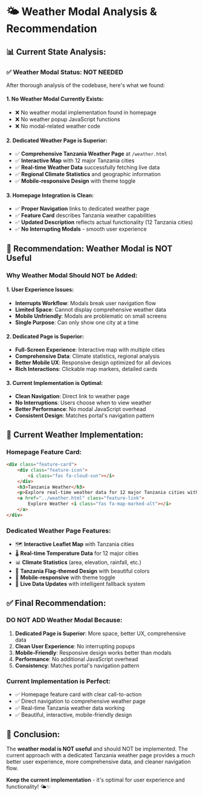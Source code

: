 # 🌤️ Weather Modal Analysis & Recommendation

## 📊 **Current State Analysis:**

### ✅ **Weather Modal Status: NOT NEEDED**

After thorough analysis of the codebase, here's what we found:

#### **1. No Weather Modal Currently Exists:**
- ❌ No weather modal implementation found in homepage
- ❌ No weather popup JavaScript functions
- ❌ No modal-related weather code

#### **2. Dedicated Weather Page is Superior:**
- ✅ **Comprehensive Tanzania Weather Page** at `/weather.html`
- ✅ **Interactive Map** with 12 major Tanzania cities
- ✅ **Real-time Weather Data** successfully fetching live data
- ✅ **Regional Climate Statistics** and geographic information
- ✅ **Mobile-responsive Design** with theme toggle

#### **3. Homepage Integration is Clean:**
- ✅ **Proper Navigation** links to dedicated weather page
- ✅ **Feature Card** describes Tanzania weather capabilities
- ✅ **Updated Description** reflects actual functionality (12 Tanzania cities)
- ✅ **No Interrupting Modals** - smooth user experience

## 🎯 **Recommendation: Weather Modal is NOT Useful**

### **Why Weather Modal Should NOT be Added:**

#### **1. User Experience Issues:**
- **Interrupts Workflow**: Modals break user navigation flow
- **Limited Space**: Cannot display comprehensive weather data
- **Mobile Unfriendly**: Modals are problematic on small screens
- **Single Purpose**: Can only show one city at a time

#### **2. Dedicated Page is Superior:**
- **Full-Screen Experience**: Interactive map with multiple cities
- **Comprehensive Data**: Climate statistics, regional analysis
- **Better Mobile UX**: Responsive design optimized for all devices
- **Rich Interactions**: Clickable map markers, detailed cards

#### **3. Current Implementation is Optimal:**
- **Clean Navigation**: Direct link to weather page
- **No Interruptions**: Users choose when to view weather
- **Better Performance**: No modal JavaScript overhead
- **Consistent Design**: Matches portal's navigation pattern

## 🌟 **Current Weather Implementation:**

### **Homepage Feature Card:**
```html
<div class="feature-card">
    <div class="feature-icon">
        <i class="fas fa-cloud-sun"></i>
    </div>
    <h3>Tanzania Weather</h3>
    <p>Explore real-time weather data for 12 major Tanzania cities with interactive maps, climate statistics, and regional analysis.</p>
    <a href="../weather.html" class="feature-link">
        Explore Weather <i class="fas fa-map-marked-alt"></i>
    </a>
</div>
```

### **Dedicated Weather Page Features:**
- 🗺️ **Interactive Leaflet Map** with Tanzania cities
- 🌡️ **Real-time Temperature Data** for 12 major cities
- 📊 **Climate Statistics** (area, elevation, rainfall, etc.)
- 🎨 **Tanzania Flag-themed Design** with beautiful colors
- 📱 **Mobile-responsive** with theme toggle
- 🔄 **Live Data Updates** with intelligent fallback system

## ✅ **Final Recommendation:**

### **DO NOT ADD Weather Modal Because:**

1. **Dedicated Page is Superior**: More space, better UX, comprehensive data
2. **Clean User Experience**: No interrupting popups
3. **Mobile-Friendly**: Responsive design works better than modals
4. **Performance**: No additional JavaScript overhead
5. **Consistency**: Matches portal's navigation pattern

### **Current Implementation is Perfect:**
- ✅ Homepage feature card with clear call-to-action
- ✅ Direct navigation to comprehensive weather page
- ✅ Real-time Tanzania weather data working
- ✅ Beautiful, interactive, mobile-friendly design

## 🎉 **Conclusion:**

The **weather modal is NOT useful** and should NOT be implemented. The current approach with a dedicated Tanzania weather page provides a much better user experience, more comprehensive data, and cleaner navigation flow.

**Keep the current implementation** - it's optimal for user experience and functionality! 🌤️✨